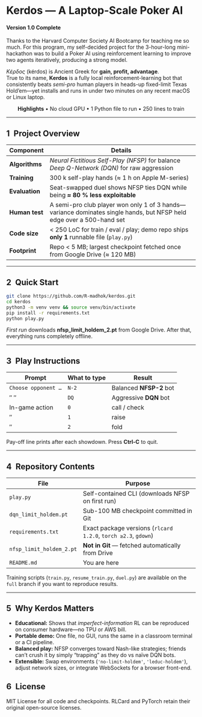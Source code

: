 
# Kerdos — A Laptop-Scale Poker AI 
#### Version 1.0 Complete
Thanks to the Harvard Computer Society AI Bootcamp for teaching me so much. For this program, my self-decided project for the 3-hour-long mini-hackathon was to build a Poker AI using reinforcement learning to improve two agents iteratively, producing a strong model.


*Κέρδος* (kérdos) is Ancient Greek for **gain, profit, advantage**.  
True to its name, **Kerdos** is a fully local reinforcement-learning bot that consistently beats *semi-pro* human players in heads-up fixed-limit Texas Hold’em—yet installs and runs in under two minutes on any recent macOS or Linux laptop.

<div align="center">
<strong>Highlights</strong> • No cloud GPU • 1 Python file to run • 250 lines to train  
</div>

---

## 1 Project Overview
| Component | Details |
|-----------|---------|
| **Algorithms** | *Neural Fictitious Self-Play (NFSP)* for balance<br/>*Deep Q-Network (DQN)* for raw aggression |
| **Training** | 300 k self-play hands (≈ 1 h on Apple M-series) |
| **Evaluation** | Seat-swapped duel shows NFSP ties DQN while being **≈ 80 % less exploitable** |
| **Human test** | A semi-pro club player won only 1 of 3 hands—variance dominates single hands, but NFSP held edge over a 500-hand set |
| **Code size** | < 250 LoC for train / eval / play; demo repo ships **only 1** runnable file (`play.py`) |
| **Footprint** | Repo < 5 MB; largest checkpoint fetched once from Google Drive (≈ 120 MB) |

---

## 2 Quick Start

```bash
git clone https://github.com/R-madhok/kerdos.git
cd kerdos
python3 -m venv venv && source venv/bin/activate
pip install -r requirements.txt
python play.py

```
*First run* downloads **nfsp\_limit\_holdem\_2.pt** from Google Drive.
After that, everything runs completely offline.

---

## 3 Play Instructions

| Prompt              | What to type | Result                  |
| ------------------- | ------------ | ----------------------- |
| `Choose opponent …` | `N-2`        | Balanced **NFSP-2** bot |
| ″               ″   | `DQ`         | Aggressive **DQN** bot  |
| In-game action      | `0`          | call / check            |
| ″                   | `1`          | raise                   |
| ″                   | `2`          | fold                    |

Pay-off line prints after each showdown. Press **Ctrl-C** to quit.

---

## 4 Repository Contents

| File                     | Purpose                                                        |
| ------------------------ | -------------------------------------------------------------- |
| `play.py`                | Self-contained CLI (downloads NFSP on first run)               |
| `dqn_limit_holdem.pt`    | Sub-100 MB checkpoint committed in Git                         |
| `requirements.txt`       | Exact package versions (`rlcard 1.2.0`, `torch ≥2.3`, `gdown`) |
| `nfsp_limit_holdem_2.pt` | **Not in Git** — fetched automatically from Drive              |
| `README.md`              | You are here                                                   |

Training scripts (`train.py`, `resume_train.py`, `duel.py`) are available on the `full` branch if you want to reproduce results.

---

## 5 Why Kerdos Matters

* **Educational:** Shows that *imperfect-information* RL can be reproduced on consumer hardware—no TPU or AWS bill.
* **Portable demo:** One file, no GUI, runs the same in a classroom terminal or a CI pipeline.
* **Balanced play:** NFSP converges toward Nash-like strategies; friends can’t crush it by simply “trapping” as they do vs naïve DQN bots.
* **Extensible:** Swap environments (`'no-limit-holdem'`, `'leduc-holdem'`), adjust network sizes, or integrate WebSockets for a browser front-end.

## 6 License

MIT License for all code and checkpoints. RLCard and PyTorch retain their original open-source licenses.
